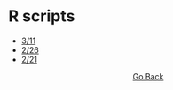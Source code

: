 # R scripts
- [3/11](https://github.com/cddesja/epsy8266/raw/master/course_materials/scripts/factor_potpourri.R)
- [2/26](https://github.com/cddesja/epsy8266/raw/master/course_materials/scripts/26feb2019_Notes.R)
- [2/21](https://github.com/cddesja/epsy8266/raw/master/course_materials/scripts/21feb2019_Notes.R)

<p align="center">
<a href="https://cddesja.github.io/epsy8266">Go Back</a>
</p>